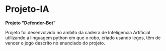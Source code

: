 # Projeto-IA

**Projeto "Defender-Bot"**

Projeto foi desenvolvido no ambito da cadeira de Inteligencia Artificial utilizando a linguagem python em que o robo, criado usando legos, têm de vencer o jogo descrito no enunciado do projeto.
